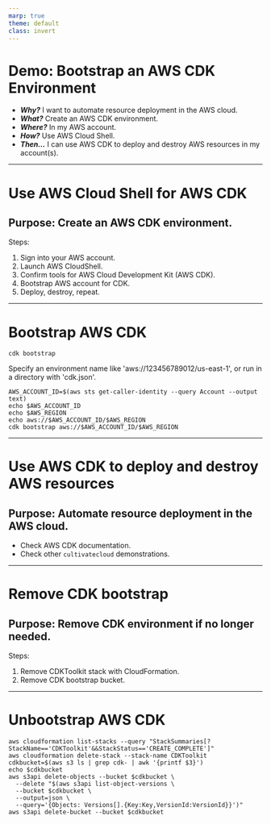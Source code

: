 ```yaml
---
marp: true
theme: default
class: invert
---
```


# Demo: Bootstrap an AWS CDK Environment

- ***Why?*** 
  I want to automate resource deployment in the AWS cloud.
- ***What?*** 
  Create an AWS CDK environment.
- ***Where?*** 
  In my AWS account.
- ***How?*** 
  Use AWS Cloud Shell.
- ***Then…*** 
  I can use AWS CDK to deploy and destroy AWS resources in my account(s).

---

# Use AWS Cloud Shell for AWS CDK

## Purpose: Create an AWS CDK environment.

Steps:

1. Sign into your AWS account.
2. Launch AWS CloudShell.
3. Confirm tools for AWS Cloud Development Kit (AWS CDK).
4. Bootstrap AWS account for CDK.
5. Deploy, destroy, repeat.

---

# Bootstrap AWS CDK

```
cdk bootstrap
```

Specify an environment name like 'aws://123456789012/us-east-1', or run in a directory with 'cdk.json'.

```
AWS_ACCOUNT_ID=$(aws sts get-caller-identity --query Account --output text)
echo $AWS_ACCOUNT_ID 
echo $AWS_REGION
echo aws://$AWS_ACCOUNT_ID/$AWS_REGION
cdk bootstrap aws://$AWS_ACCOUNT_ID/$AWS_REGION  
```

---

# Use AWS CDK to deploy and destroy AWS resources 

## Purpose: Automate resource deployment in the AWS cloud.

- Check AWS CDK documentation.
- Check other `cultivatecloud` demonstrations.

---

# Remove CDK bootstrap

## Purpose: Remove CDK environment if no longer needed.

Steps:

1. Remove CDKToolkit stack with CloudFormation.
2. Remove CDK bootstrap bucket.

---

# Unbootstrap AWS CDK

```
aws cloudformation list-stacks --query "StackSummaries[?StackName=='CDKToolkit'&&StackStatus=='CREATE_COMPLETE']"
aws cloudformation delete-stack --stack-name CDKToolkit
cdkbucket=$(aws s3 ls | grep cdk- | awk '{printf $3}')
echo $cdkbucket
aws s3api delete-objects --bucket $cdkbucket \ 
  --delete "$(aws s3api list-object-versions \
  --bucket $cdkbucket \
  --output=json \
  --query='{Objects: Versions[].{Key:Key,VersionId:VersionId}}')"
aws s3api delete-bucket --bucket $cdkbucket
```
